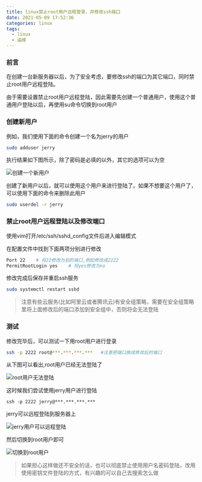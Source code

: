 ```yaml
---
title: linux禁止root用户远程登录，并修改ssh端口
date: 2021-05-09 17:52:36
categories: linux
tags:
  - linux
  - 运维
---
```






### 前言

在创建一台新服务器以后，为了安全考虑，要修改ssh的端口为其它端口，同时禁止root用户远程登陆。

由于需要设置禁止root用户远程登陆，因此需要先创建一个普通用户，使用这个普通用户登陆以后，再使用su命令切换到root用户



### 创建新用户

例如，我们使用下面的命令创建一个名为jerry的用户

```bash
sudo adduser jerry
```

执行结果如下图所示，除了密码是必填的以外，其它的选项可以为空

![创建一个新用户](https://static1.huiyuanai.cn/stroage/2021/05/09/17/1620554393-add-new-user.png)

创建了新用户以后，就可以使用这个用户来进行登陆了。如果不想要这个用户了，可以使用下面的命令来删除此用户

```bash
sudo userdel -r jerry
```



### 禁止root用户远程登陆以及修改端口

使用vim打开/etc/ssh/sshd_config文件后进入编辑模式

在配置文件中找到下面两项分别进行修改

```bash
Port 22    # 将22修改为别的端口,例如修改成2222
PermitRootLogin yes    # 将yes修改为no
```



修改完成后保存并重启ssh服务

```bash
sudo systemctl restart sshd
```

> 注意有些云服务(比如阿里云或者腾讯云)有安全组策略，需要在安全组策略里将上面修改后的端口添加到安全组中，否则将会无法登陆



### 测试

修改完毕后，可以测试一下用root用户进行登录

```bash
ssh -p 2222 root@***.***.***.***   #注意把端口换成修改后的端口
```

从下图可以看出,root用户已经无法登陆了

![root用户无法登陆](https://static1.huiyuanai.cn/stroage/2021/05/09/18/1620555148-root-can-not-login.png)



这时候我们尝试使用jerry用户进行登陆

```
ssh -p 2222 jerry@***.***.***.***
```

jerry可以远程登陆到服务器上

![jerry用户可以远程登陆](https://static1.huiyuanai.cn/stroage/2021/05/09/18/1620555347-jerry-can-login.png)



然后切换到root用户即可

![切换到root用户](https://static1.huiyuanai.cn/stroage/2021/05/09/18/1620555442-change-root-user.png)



> 如果担心这样做还不安全的话，也可以彻底禁止使用用户名密码登陆，改用使用密钥文件登陆的方式，有兴趣的可以自己去搜索怎么做